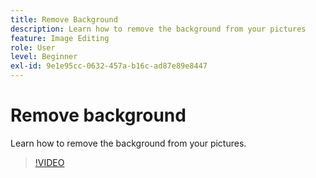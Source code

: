 ```yaml
---
title: Remove Background
description: Learn how to remove the background from your pictures
feature: Image Editing
role: User
level: Beginner
exl-id: 9e1e95cc-0632-457a-b16c-ad87e89e8447
---
```

# Remove background

Learn how to remove the background from your pictures.

>[!VIDEO](https://video.tv.adobe.com/v/3420220?quality=12&learn=on&hidetitle=true)
